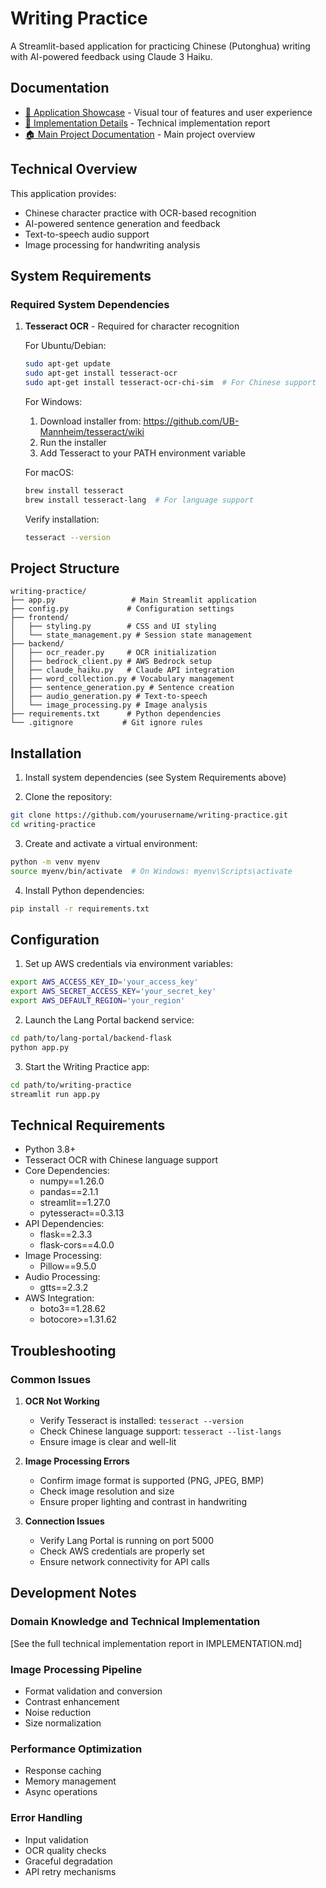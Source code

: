 # Writing Practice

A Streamlit-based application for practicing Chinese (Putonghua) writing with AI-powered feedback using Claude 3 Haiku.

## Documentation

- [📸 Application Showcase](./Showcase_writing-practice.md) - Visual tour of features and user experience
- [📝 Implementation Details](./IMPLEMENTATION.md) - Technical implementation report
- [🏠 Main Project Documentation](../../README.md) - Main project overview

## Technical Overview

This application provides:
- Chinese character practice with OCR-based recognition
- AI-powered sentence generation and feedback
- Text-to-speech audio support
- Image processing for handwriting analysis

## System Requirements

### Required System Dependencies

1. **Tesseract OCR** - Required for character recognition
   
   For Ubuntu/Debian:
   ```bash
   sudo apt-get update
   sudo apt-get install tesseract-ocr
   sudo apt-get install tesseract-ocr-chi-sim  # For Chinese support
   ```
   
   For Windows:
   1. Download installer from: https://github.com/UB-Mannheim/tesseract/wiki
   2. Run the installer
   3. Add Tesseract to your PATH environment variable
   
   For macOS:
   ```bash
   brew install tesseract
   brew install tesseract-lang  # For language support
   ```

   Verify installation:
   ```bash
   tesseract --version
   ```

## Project Structure

```
writing-practice/
├── app.py                 # Main Streamlit application
├── config.py             # Configuration settings
├── frontend/
│   ├── styling.py        # CSS and UI styling
│   └── state_management.py # Session state management
├── backend/
│   ├── ocr_reader.py     # OCR initialization
│   ├── bedrock_client.py # AWS Bedrock setup
│   ├── claude_haiku.py   # Claude API integration
│   ├── word_collection.py # Vocabulary management
│   ├── sentence_generation.py # Sentence creation
│   ├── audio_generation.py # Text-to-speech
│   └── image_processing.py # Image analysis
├── requirements.txt      # Python dependencies
└── .gitignore           # Git ignore rules
```

## Installation

1. Install system dependencies (see System Requirements above)

2. Clone the repository:
```bash
git clone https://github.com/yourusername/writing-practice.git
cd writing-practice
```

3. Create and activate a virtual environment:
```bash
python -m venv myenv
source myenv/bin/activate  # On Windows: myenv\Scripts\activate
```

4. Install Python dependencies:
```bash
pip install -r requirements.txt
```

## Configuration

1. Set up AWS credentials via environment variables:
```bash
export AWS_ACCESS_KEY_ID='your_access_key'
export AWS_SECRET_ACCESS_KEY='your_secret_key'
export AWS_DEFAULT_REGION='your_region'
```

2. Launch the Lang Portal backend service:
```bash
cd path/to/lang-portal/backend-flask
python app.py
```

3. Start the Writing Practice app:
```bash
cd path/to/writing-practice
streamlit run app.py
```

## Technical Requirements

- Python 3.8+
- Tesseract OCR with Chinese language support
- Core Dependencies:
  - numpy==1.26.0
  - pandas==2.1.1
  - streamlit==1.27.0
  - pytesseract==0.3.13
- API Dependencies:
  - flask==2.3.3
  - flask-cors==4.0.0
- Image Processing:
  - Pillow==9.5.0
- Audio Processing:
  - gtts==2.3.2
- AWS Integration:
  - boto3==1.28.62
  - botocore>=1.31.62

## Troubleshooting

### Common Issues

1. **OCR Not Working**
   - Verify Tesseract is installed: `tesseract --version`
   - Check Chinese language support: `tesseract --list-langs`
   - Ensure image is clear and well-lit

2. **Image Processing Errors**
   - Confirm image format is supported (PNG, JPEG, BMP)
   - Check image resolution and size
   - Ensure proper lighting and contrast in handwriting

3. **Connection Issues**
   - Verify Lang Portal is running on port 5000
   - Check AWS credentials are properly set
   - Ensure network connectivity for API calls

## Development Notes

### Domain Knowledge and Technical Implementation

[See the full technical implementation report in IMPLEMENTATION.md]

### Image Processing Pipeline
- Format validation and conversion
- Contrast enhancement
- Noise reduction
- Size normalization

### Performance Optimization
- Response caching
- Memory management
- Async operations

### Error Handling
- Input validation
- OCR quality checks
- Graceful degradation
- API retry mechanisms

